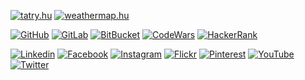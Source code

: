 


[![tatry.hu](https://img.shields.io/badge/TATRY.HU-006000?style=for-the-badge&logo=angular&logoColor=white)](https://tatry.hu) 
[![weathermap.hu](https://img.shields.io/badge/WEATHERMAP.HU-000088?style=for-the-badge&logo=nuxtdotjs&logoColor=white)](https://weathermap.hu) 

[![GitHub](https://img.shields.io/badge/GitHub-100000?style=for-the-badge&logo=github&logoColor=white)](https://github.com/orbanszlrd) 
[![GitLab](https://img.shields.io/badge/GitLab-330F63?style=for-the-badge&logo=gitlab&logoColor=white)](https://gitlab.com/orbanszlrd) 
[![BitBucket](https://img.shields.io/badge/Bitbucket-0747a6?style=for-the-badge&logo=bitbucket&logoColor=white)](https://bitbucket.org/orbanszlrd) 
[![CodeWars](https://img.shields.io/badge/Codewars-B1361E?style=for-the-badge&logo=Codewars&logoColor=white)](https://www.codewars.com/users/orbanszlrd) 
[![HackerRank](https://img.shields.io/badge/-Hackerrank-2EC866?style=for-the-badge&logo=HackerRank&logoColor=white)](https://www.hackerrank.com/orbanszlrd) 

[![Linkedin](https://img.shields.io/badge/LinkedIn-0077B5?style=for-the-badge&logo=linkedin&logoColor=white)](https://www.linkedin.com/in/orban-szilard) 
[![Facebook](https://img.shields.io/badge/Facebook-1877F2?style=for-the-badge&logo=facebook&logoColor=white)](https://www.facebook.com/opofa) 
[![Instagram](https://img.shields.io/badge/Instagram-E4405F?style=for-the-badge&logo=instagram&logoColor=white)](https://www.instagram.com/orbanszlrd) 
[![Flickr](https://img.shields.io/badge/Flickr-0063DC?style=for-the-badge&logo=flickr&logoColor=white)](https://www.flickr.com/photos/169700756@N06) 
[![Pinterest](https://img.shields.io/badge/Pinterest-%23E60023.svg?&style=for-the-badge&logo=Pinterest&logoColor=white)](https://www.pinterest.com/tatry_hu) 
[![YouTube](https://img.shields.io/badge/YouTube-FF0000?style=for-the-badge&logo=youtube&logoColor=white)](https://www.youtube.com/c/SzilardOrban) 
[![Twitter](https://img.shields.io/badge/Twitter-1DA1F2?style=for-the-badge&logo=twitter&logoColor=white)](https://twitter.com/tatry_hu) 


	
